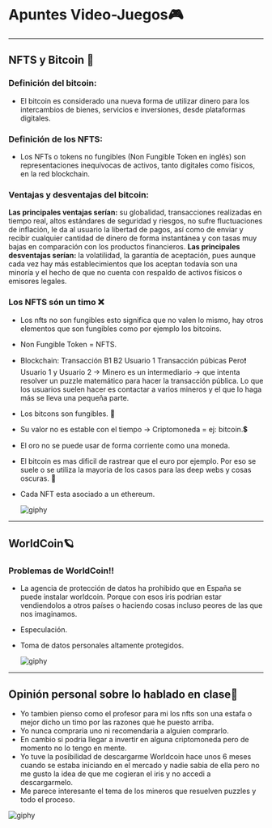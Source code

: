 # **Apuntes Video-Juegos**🎮
---
## **NFTS y Bitcoin** 🤖
### **Definición del bitcoin:**
- El bitcoin es considerado una nueva forma de utilizar dinero para los intercambios de bienes, servicios e inversiones, desde plataformas digitales.
### **Definición de los NFTS:**
- Los NFTs o tokens no fungibles (Non Fungible Token en inglés) son representaciones inequívocas de activos, tanto digitales como físicos, en la red blockchain.
### **Ventajas y desventajas del bitcoin:**
**Las principales ventajas serían:** su globalidad, transacciones realizadas en tiempo real, altos estándares de seguridad y riesgos, no sufre fluctuaciones de inflación, le da al usuario la libertad de pagos, así como de enviar y recibir cualquier cantidad de dinero de forma instantánea y con tasas muy bajas en comparación con los productos financieros.
**Las principales desventajas serían:** la volatilidad, la garantía de aceptación, pues aunque cada vez hay más establecimientos que los aceptan todavía son una minoría y el hecho de que no cuenta con respaldo de activos físicos o emisores legales.
### Los NFTS són un timo ❌
- Los nfts no son fungibles esto significa que no valen lo mismo, hay otros elementos que son fungibles como por ejemplo los bitcoins.
- Non Fungible Token = NFTS.
- Blockchain:
Transacción B1 B2
            Usuario 1 
Transacción púbicas
Pero❗
Usuario 1 y Usuario 2 -> Minero es un intermediario -> que intenta resolver un puzzle matemático para hacer la transacción pública. Lo que los usuarios suelen hacer es contactar a varios mineros y el que lo haga más se lleva una pequeña parte.


- Los bitcons son fungibles. 🟰
- Su valor no es estable con el tiempo -> Criptomoneda = ej: bitcoin.💲
- El oro no se puede usar de forma corriente como una moneda.
- El bitcoin es mas dificil de rastrear que el euro por ejemplo. Por eso se suele o se utiliza la mayoria de los casos para las deep webs y cosas oscuras. 🐾
- Cada NFT esta asociado a un ethereum.

  ![giphy](https://github.com/axckzz/J25-VideoGames/assets/144990882/86fcbb86-6c72-4279-b301-9dab389c547c)


---

## **WorldCoin**🪐
### Problemas de WorldCoin‼️
- La agencia de protección de datos ha prohibido que en España se puede instalar worldcoin. Porque con esos iris podrian estar vendiendolos a otros países o haciendo cosas incluso peores de las que nos imaginamos.
- Especulación.
- Toma de datos personales altamente protegidos.

  ![giphy](https://github.com/axckzz/J25-VideoGames/assets/144990882/9ee705c5-7daf-4879-a111-449456ce5215)

  
--- 

## **Opinión personal sobre lo hablado en clase**📓
- Yo tambien pienso como el profesor para mi los nfts son una estafa o mejor dicho un timo por las razones que he puesto arriba.
- Yo nunca compraria uno ni recomendaria a alguien comprarlo.
- En cambio si podria llegar a invertir en alguna criptomoneda pero de momento no lo tengo en mente.
- Yo tuve la posibilidad de descargarme Worldcoin hace unos 6 meses cuando se estaba iniciando en el mercado y nadie sabia de ella pero no me gusto la idea de que me cogieran el iris y no accedi a descargarmelo.
- Me parece interesante el tema de los mineros que resuelven puzzles y todo el proceso.

  
![giphy](https://github.com/axckzz/J25-VideoGames/assets/144990882/3d0b5cc7-3a42-49ff-9bf6-e083aca41f1c)
